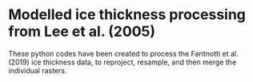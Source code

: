 # Modelled ice thickness processing from Lee et al. (2005)
These python codes have been created to process the Faritnotti et al. (2019) ice thickness data, to reproject, resample, and then merge the individual rasters.
